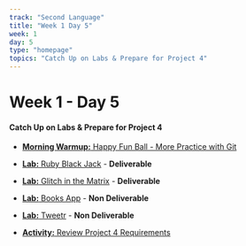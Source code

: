 ```yaml
---
track: "Second Language"
title: "Week 1 Day 5"
week: 1
day: 5
type: "homepage"
topics: "Catch Up on Labs & Prepare for Project 4"
---
```



# Week 1 - Day 5

#### Catch Up on Labs & Prepare for Project 4

- [**Morning Warmup:** Happy Fun Ball - More Practice with Git](/second-language/week-1/day-5/lecture-materials/happy-fun-ball/)

- [**Lab:** Ruby Black Jack](/second-language/week-1/day-2/labs/ruby-blackjack) - **Deliverable**

- [**Lab:** Glitch in the Matrix](/second-language/week-1/day-3/labs/glitch-in-the-matrix) - **Deliverable**

- [**Lab:** Books App](/second-language/week-1/day-4/labs/books-app) - **Non Deliverable**
- [**Lab:** Tweetr](/second-language/week-1/day-4/labs/tweetr) - **Non Deliverable**

- [**Activity:** Review Project 4 Requirements](/unit-projects/unit-four-project-requirements)

